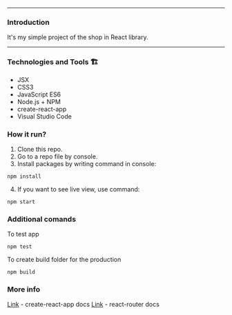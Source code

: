 ***
### Introduction 
It's my simple project of the shop in React library. 
***
### Technologies and Tools 🏗
* JSX
* CSS3 
* JavaScript ES6
* Node.js + NPM
* create-react-app
* Visual Studio Code

### How it run?
1. Clone this repo.
2. Go to a repo file by console.
3. Install packages by writing command in console:
```
npm install
```
4. If you want to see live view, use command:
```
npm start
```
### Additional comands
To test app
```
npm test 
```

To create build folder for the production
```
npm build
```
### More info

[Link](https://create-react-app.dev/docs/getting-started/) - create-react-app docs
[Link](https://reacttraining.com/react-router/web/guides/quick-start) - react-router docs

